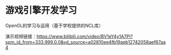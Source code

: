 # 游戏引擎开发学习

OpenGL的学习与运用（基于学校提供的NCL库）

演示视频链接：https://www.bilibili.com/video/BV1eY4y1A7Pi?spm_id_from=333.999.0.0&vd_source=a02810ee4fb19aeb12742058aef87aa4
